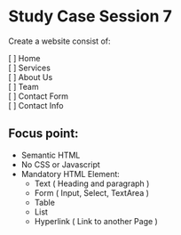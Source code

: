 # Study Case Session 7
Create a website consist of:

[ ] Home  
[ ] Services  
[ ] About Us  
[ ] Team  
[ ] Contact Form  
[ ] Contact Info

## Focus point:
* Semantic HTML
* No CSS or Javascript
* Mandatory HTML Element: 
    * Text ( Heading and paragraph )
    * Form ( Input, Select, TextArea )
    * Table
    * List
    * Hyperlink ( Link to another Page )

